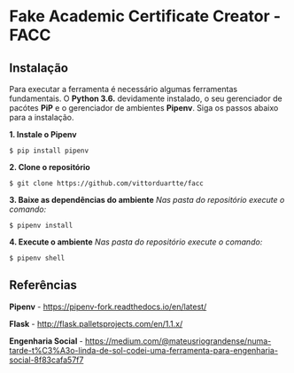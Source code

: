 # Fake Academic Certificate Creator - FACC

## Instalação

Para executar a ferramenta é necessário algumas ferramentas fundamentais. O **Python 3.6.** devidamente instalado, o seu gerenciador de pacótes **PiP** e o gerenciador de ambientes **Pipenv**. Siga os passos abaixo para a instalação.

**1. Instale o Pipenv**
```
$ pip install pipenv

```

**2. Clone o repositório**
```
$ git clone https://github.com/vittorduartte/facc

```

**3. Baixe as dependências do ambiente**
*Nas pasta do repositório execute o comando:*
```
$ pipenv install

```

**4. Execute o ambiente**
*Nas pasta do repositório execute o comando:*
```
$ pipenv shell

```

## Referências

**Pipenv** - https://pipenv-fork.readthedocs.io/en/latest/

**Flask** - http://flask.palletsprojects.com/en/1.1.x/

**Engenharia Social** - https://medium.com/@mateusriograndense/numa-tarde-t%C3%A3o-linda-de-sol-codei-uma-ferramenta-para-engenharia-social-8f83cafa57f7

  

